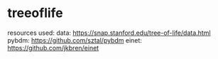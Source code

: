 # treeoflife

resources used:
data: https://snap.stanford.edu/tree-of-life/data.html
pybdm: https://github.com/sztal/pybdm
einet: https://github.com/jkbren/einet
